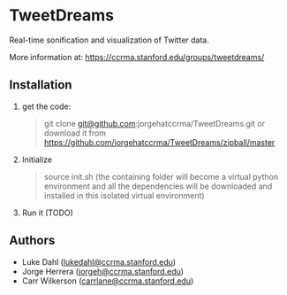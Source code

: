 TweetDreams
===========

Real-time sonification and visualization of Twitter data.

More information at: https://ccrma.stanford.edu/groups/tweetdreams/


Installation
------------

1. get the code:
	> git clone git@github.com:jorgehatccrma/TweetDreams.git
or download it from  https://github.com/jorgehatccrma/TweetDreams/zipball/master


2. Initialize 
	> source init.sh
(the containing folder will become a virtual python environment and all the dependencies will be downloaded and installed in this isolated virtual environment)

3. Run it (TODO)



Authors
-------
* Luke Dahl (lukedahl@ccrma.stanford.edu)
* Jorge Herrera (jorgeh@ccrma.stanford.edu)
* Carr Wilkerson (carrlane@ccrma.stanford.edu)
